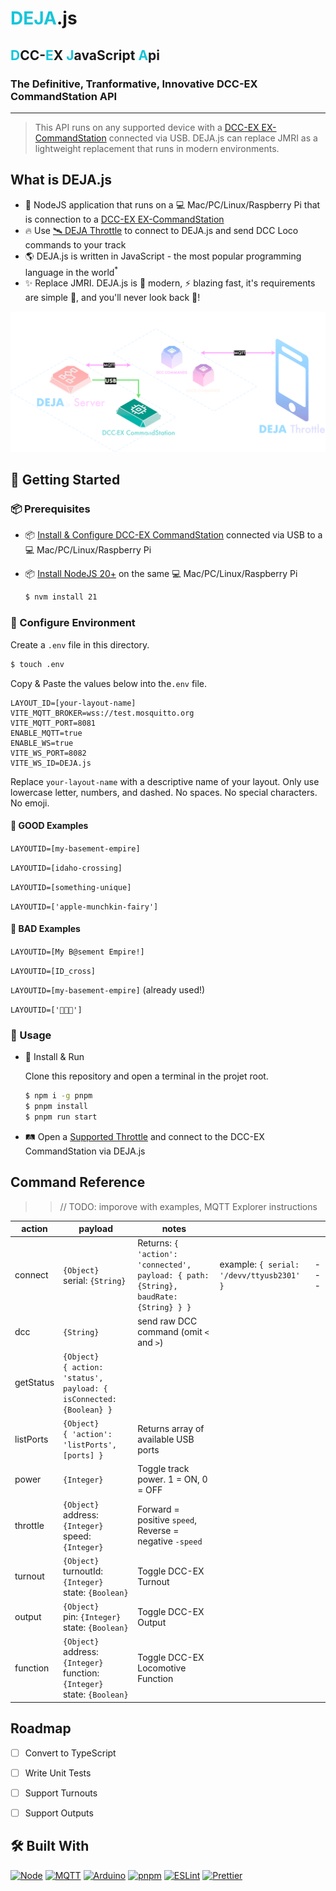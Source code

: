 # <span style="color: #16c5d9;">DEJA</span>.js
## <span style="color: #16c5d9;">D</span>CC-<span style="color: #16c5d9;">E</span>X <span style="color: #16c5d9;">J</span>avaScript <span style="color: #16c5d9;">A</span>pi
### The Definitive, Tranformative, Innovative DCC-EX CommandStation API
---
> This API runs on any supported device with a [DCC-EX EX-CommandStation](https://dcc-ex.com/ex-commandstation/index.html) connected via USB. DEJA.js can replace JMRI as a lightweight replacement that runs in modern environments.

## What is DEJA.js

- 🧠 NodeJS application that runs on a 💻 Mac/PC/Linux/Raspberry Pi that is connection to a [DCC-EX EX-CommandStation](https://dcc-ex.com/ex-commandstation/index.html)
- 🔥 Use [🛰️ DEJA Throttle](https://github.com/jmcdannel/DEJAThrottle) to connect to DEJA.js and send DCC Loco commands to your track
- 🌎 DEJA.js is written in JavaScript - the most popular programming language in the world<sup>*</sup>
- ✨ Replace JMRI. DEJA.js is 🌟 modern, ⚡ blazing fast, it's requirements are simple 🎯, and you'll never look back 👀!

<p align="center">
  <img src="./resources/DEJA-simple.drawio.svg" alt="Architecture Diagram of DEJA.js" />
</p>

## 🚀 Getting Started

### 📦 Prerequisites

- 📦 [Install & Configure DCC-EX CommandStation](https://dcc-ex.com/ex-commandstation/index.html) connected via USB to  a 💻 Mac/PC/Linux/Raspberry Pi
- 📦 [Install NodeJS 20+](https://github.com/nvm-sh/nvm?tab=readme-ov-file#installing-and-updating) on the same 💻 Mac/PC/Linux/Raspberry Pi

  ```bash
  $ nvm install 21
  ```

### 📝 Configure Environment
  
  Create a `.env` file in this directory.
  ```bash
  $ touch .env
  ```

  Copy & Paste the values below into the`.env` file.
  
  ```
  LAYOUT_ID=[your-layout-name]
  VITE_MQTT_BROKER=wss://test.mosquitto.org
  VITE_MQTT_PORT=8081
  ENABLE_MQTT=true
  ENABLE_WS=true
  VITE_WS_PORT=8082
  VITE_WS_ID=DEJA.js
  ```


Replace `your-layout-name` with a descriptive name of your layout. Only use lowercase letter, numbers, and dashed. No spaces. No special characters. No emoji.
#### 🤌 GOOD Examples 
`LAYOUTID=[my-basement-empire]`

`LAYOUTID=[idaho-crossing]`

`LAYOUTID=[something-unique]`

`LAYOUTID=['apple-munchkin-fairy']`

#### 💩 BAD Examples 
`LAYOUTID=[My B@sement Empire!]`

`LAYOUTID=[ID_cross]`

`LAYOUTID=[my-basement-empire]` (already used!)

`LAYOUTID=['🍎👶🧚']`



### 🧩 Usage

- 🚀 Install & Run

  Clone this repository and open a terminal in the projet root.

  ```bash
  $ npm i -g pnpm
  $ pnpm install
  $ pnpm run start
  ```

- 🛤️ Open a [Supported Throttle](https://trestle-tt-suite-ttt-throttle-app.vercel.app/) and connect to the DCC-EX CommandStation via DEJA.js

## Command Reference

>> // TODO: imporove with examples, MQTT Explorer instructions

| action    | payload                                                                           | notes                                                                                  |                                           |     |
| --------- | --------------------------------------------------------------------------------- | -------------------------------------------------------------------------------------- | ----------------------------------------- | --- |
| connect   | `{Object}`<br>serial: `{String}`                                                  | Returns: ```{ 'action': 'connected', payload: { path: {String}, baudRate: {String} } }``` | example: `{ serial: '/devv/ttyusb2301' }` | --- |
| dcc       | `{String}`                                                                        | send raw DCC command (omit `<` and `>`)                                                |                                           |     |
| getStatus | `{Object}`<br>`{ action: 'status', payload: { isConnected: {Boolean} }`           |                                                                                        |                                           |     |
| listPorts | `{Object}`<br>`{ 'action': 'listPorts', [ports] }`                                | Returns array of available USB ports                                                   |                                           |     |
| power     | `{Integer}`                                                                       | Toggle track power. 1 = ON, 0 = OFF                                                    |                                           |     |
| throttle  | `{Object}`<br>address: `{Integer}`<br>speed: `{Integer}`                          | Forward = positive `speed`, Reverse = negative `-speed`                                |                                           |     |
| turnout   | `{Object}`<br>turnoutId: `{Integer}`<br>state: `{Boolean}`                        | Toggle DCC-EX Turnout                                                                  |                                           |     |
| output    | `{Object}`<br>pin: `{Integer}`<br>state: `{Boolean}`                              | Toggle DCC-EX Output                                                                   |                                           |     |
| function  | `{Object}`<br>address: `{Integer}`<br>function: `{Integer}`<br>state: `{Boolean}` | Toggle DCC-EX Locomotive Function                                                      |                                           |     |

## Roadmap

- [ ] Convert to TypeScript
- [ ] Write Unit Tests
- [ ] Support Turnouts
- [ ] Support Outputs


## 🛠️ Built With

[![Node][Node.js]][Node-url]
[![MQTT][MQTT.js]][MQTT-url]
[![Arduino][Arduino]][Arduino-url]
[![pnpm][pnpm]][pnpm-url]
[![ESLint][ESLint]][ESLint-url]
[![Prettier][Prettier]][Prettier-url]


<!-- MARKDOWN LINKS & IMAGES -->
<!-- https://www.markdownguide.org/basic-syntax/#reference-style-links -->

[Node.js]: https://img.shields.io/badge/node.js-5FA04E?style=for-the-badge&logo=nodedotjs&logoColor=white
[Node-url]: https://nodejs.org/
[MQTT.js]: https://img.shields.io/badge/MQTT-660066?style=for-the-badge&logo=mqtt&logoColor=white
[MQTT-url]: https://mqtt.org/
[pnpm]: https://img.shields.io/badge/pnpm-F69220?style=for-the-badge&logo=pnpm&logoColor=white
[pnpm-url]: https://pnpm.io/
[TypeScript]: https://img.shields.io/badge/Typescript-3178C6?style=for-the-badge&logo=typescript&logoColor=white
[TypeScript-url]: https://www.typescriptlang.org/
[Arduino]: https://img.shields.io/badge/Arduino-00878F?style=for-the-badge&logo=arduino&logoColor=white
[Arduino-url]: https://www.arduino.cc/
[ESLint]: https://img.shields.io/badge/ESLint-4B32C3?style=for-the-badge&logo=eslint&logoColor=white
[ESLint-url]: https://eslint.org/
[Prettier]: https://img.shields.io/badge/Prettier-F7B93E?style=for-the-badge&logo=prettier&logoColor=white
[Prettier-url]: https://prettier.io/
[Vite]: https://img.shields.io/badge/Vite-646CFF?style=for-the-badge&logo=vite&logoColor=white
[Vite-url]: https://vitejs.dev/